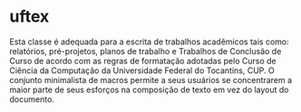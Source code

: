 # uftex
Esta classe é adequada para a escrita de trabalhos acadêmicos tais como: relatórios, pré-projetos, planos de trabalho e Trabalhos de Conclusão de Curso de acordo com as regras de formatação adotadas pelo Curso de Ciência da Computação da Universidade Federal do Tocantins, CUP. O conjunto minimalista de macros permite a seus usuários se concentrarem a maior parte de seus esforços na composição de texto em vez do layout do documento.
